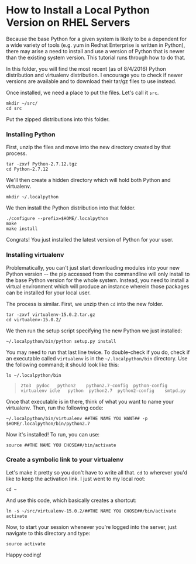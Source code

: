 # How to Install a Local Python Version on RHEL Servers

Because the base Python for a given system is likely to be a dependent for a
wide variety of tools (e.g. yum in Redhat Enterprise is written in Python),
there may arise a need to install and use a version of Python that is newer
than the existing system version. This tutorial runs through how to do that.

In this folder, you will find the most recent (as of 8/4/2016) Python
distribution and virtualenv distribution. I encourage you to check if newer
versions are available and to download their tar/gz files to use instead.

Once installed, we need a place to put the files. Let's call it `src`.

`mkdir ~/src/`  
`cd src`


Put the zipped distributions into this folder.

### Installing Python

First, unzip the files and move into the new directory created by that process.

`tar -zxvf Python-2.7.12.tgz`  
`cd Python-2.7.12`  

We'll then create a hidden directory which will hold both Python and
virtualenv.

`mkdir ~/.localpython`

We then install the Python distribution into that folder.

`./configure --prefix=$HOME/.localpython`  
`make`  
`make install`

Congrats! You just installed the latest version of Python for your user.

### Installing virtualenv

Problematically, you can't just start downloading modules into your new Python
version -- the pip accessed from the commandline will only install to the base
Python version for the whole system. Instead, you need to install a virtual
environment which will produce an instance wherein those packages can be
installed for your local user.

The process is similar. First, we unzip then `cd` into the new folder.

`tar -zxvf virtualenv-15.0.2.tar.gz`  
`cd virtualenv-15.0.2/`

We then run the setup script specifying the new Python we just installed:

`~/.localpython/bin/python setup.py install`  

You may need to run that last line twice. To double-check if you do, check if an
executable called `virtualenv` is in the `~/.localpython/bin` directory. Use the
following command; it should look like this:

`ls ~/.localpython/bin`  
> `2to3  pydoc   python2    python2.7-config  python-config virtualenv idle  
python  python2.7  python2-config    smtpd.py`  

Once that executable is in there, think of what you want to name your
virtualenv. Then, run the following code:

`~/.localpython/bin/virtualenv ##THE NAME YOU WANT## -p $HOME/.localpython/bin/python2.7`

Now it's installed! To run, you can use:

`source ##THE NAME YOU CHOSE##/bin/activate`

### Create a symbolic link to your virtualenv

Let's make it pretty so you don't have to write all that. `cd` to wherever you'd
like to keep the activation link. I just went to my local root:

`cd ~`

And use this code, which basically creates a shortcut:

`ln -s ~/src/virtualenv-15.0.2/##THE NAME YOU CHOSE##/bin/activate activate`

Now, to start your session whenever you're logged into the server, just navigate
to this directory and type:

`source activate`

Happy coding!
